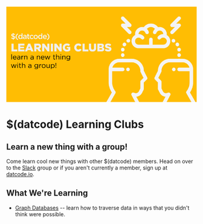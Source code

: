 ![datcode learning clubs logo by Jer'Maine](lc.png)

# $(datcode) Learning Clubs
## Learn a new thing with a group!

Come learn cool new things with other $(datcode) members. Head on over to the [Slack](https://datcode.slack.com/) group or if you aren't currently a member, sign up at [datcode.io](http://datcode.io).

## What We're Learning

* [Graph Databases](https://paper.dropbox.com/doc/Graph-Database-Learning-Club-9Ccx03zFpmKmTlhAjzKI5) -- learn how to traverse data in ways that you didn't think were possible.

